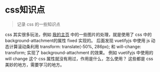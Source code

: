 # css知识点

> 记录 css 的一些知识点


css 其实很多玩法，例如 [我的主页](https://mzlgit.github.io/) 中的一些图片的处理，就是使用了 css 中的 background-attachment的属性 fixed 实现的。
后面发现 vuetifyjs 中使用 js 动态计算滚动条利用 transform: translate(-50%, 286px); 和 will-change: transform; 实现了 background-attachment 的效果。
例如 vuetifyjs 中使用的 will change 这个 css 属性就没有用过，作用是什么，怎么使用？ 这些都是 css 美妙的地方，需要学习的地方。